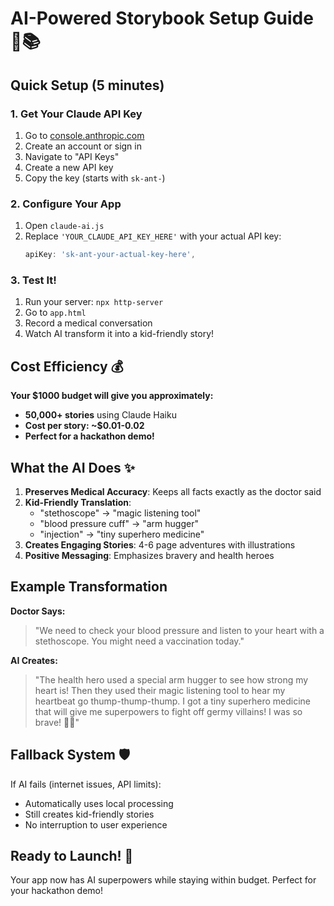 # AI-Powered Storybook Setup Guide 🤖📚

## Quick Setup (5 minutes)

### 1. Get Your Claude API Key

1. Go to [console.anthropic.com](https://console.anthropic.com)
2. Create an account or sign in
3. Navigate to "API Keys"
4. Create a new API key
5. Copy the key (starts with `sk-ant-`)

### 2. Configure Your App

1. Open `claude-ai.js`
2. Replace `'YOUR_CLAUDE_API_KEY_HERE'` with your actual API key:
   ```javascript
   apiKey: 'sk-ant-your-actual-key-here',
   ```

### 3. Test It!

1. Run your server: `npx http-server`
2. Go to `app.html`
3. Record a medical conversation
4. Watch AI transform it into a kid-friendly story!

## Cost Efficiency 💰

**Your $1000 budget will give you approximately:**

- **50,000+ stories** using Claude Haiku
- **Cost per story: ~$0.01-0.02**
- **Perfect for a hackathon demo!**

## What the AI Does ✨

1. **Preserves Medical Accuracy**: Keeps all facts exactly as the doctor said
2. **Kid-Friendly Translation**:
   - "stethoscope" → "magic listening tool"
   - "blood pressure cuff" → "arm hugger"
   - "injection" → "tiny superhero medicine"
3. **Creates Engaging Stories**: 4-6 page adventures with illustrations
4. **Positive Messaging**: Emphasizes bravery and health heroes

## Example Transformation

**Doctor Says:**

> "We need to check your blood pressure and listen to your heart with a stethoscope. You might need a vaccination today."

**AI Creates:**

> "The health hero used a special arm hugger to see how strong my heart is! Then they used their magic listening tool to hear my heartbeat go thump-thump-thump. I got a tiny superhero medicine that will give me superpowers to fight off germy villains! I was so brave! 🦸‍♂️"

## Fallback System 🛡️

If AI fails (internet issues, API limits):

- Automatically uses local processing
- Still creates kid-friendly stories
- No interruption to user experience

## Ready to Launch! 🚀

Your app now has AI superpowers while staying within budget. Perfect for your hackathon demo!
